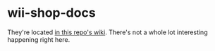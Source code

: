 # wii-shop-docs
They're located [in this repo's wiki](https://github.com/spotlightishere/wii-shop-docs/wiki). There's not a whole lot interesting happening right here.
